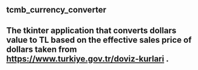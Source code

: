 ## tcmb_currency_converter

## The tkinter application that converts dollars value to TL based on the effective sales price of dollars taken from https://www.turkiye.gov.tr/doviz-kurlari .





